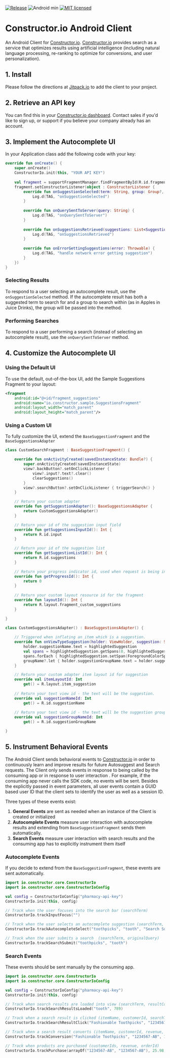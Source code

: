 [![Release](https://jitpack.io/v/Constructor-io/constructorio-client-android.svg)](https://jitpack.io/#Constructor-io/constructorio-client-android) ![Android min](https://img.shields.io/badge/Android-4.4%2B-green.svg) [![MIT licensed](https://img.shields.io/badge/license-MIT-blue.svg)](https://github.com/Constructor-io/constructorio-client-android/blob/master/LICENSE)

# Constructor.io Android Client

An Android Client for [Constructor.io](http://constructor.io/).  [Constructor.io](http://constructor.io/) provides search as a service that optimizes results using artificial intelligence (including natural language processing, re-ranking to optimize for conversions, and user personalization).

## 1. Install

Please follow the directions at [Jitpack.io](https://jitpack.io/#Constructor-io/constructorio-client-android/v2.0.0) to add the client to your project.

## 2. Retrieve an API key

You can find this in your [Constructor.io dashboard](https://constructor.io/dashboard).  Contact sales if you'd like to sign up, or support if you believe your company already has an account.

## 3. Implement the Autocomplete UI

In your Application class add the following code with your key:

```kotlin
override fun onCreate() {
    super.onCreate()
    ConstructorIo.init(this, "YOUR API KEY")
    
    val fragment = supportFragmentManager.findFragmentById(R.id.fragment_suggestions) as SuggestionsFragment
    fragment.setConstructorListener(object : ConstructorListener {
        override fun onSuggestionSelected(term: String, group: Group?, autocompleteSection: String?) {
            Log.d(TAG, "onSuggestionSelected")
        }
        
        override fun onQuerySentToServer(query: String) {
            Log.d(TAG, "onQuerySentToServer")
        }
        
        override fun onSuggestionsRetrieved(suggestions: List<Suggestion>) {
            Log.d(TAG, "onSuggestionsRetrieved")
        }
        
        override fun onErrorGettingSuggestions(error: Throwable) {
            Log.d(TAG, "handle network error getting suggestion")
        }
    })
}
```

### Selecting Results
To respond to a user selecting an autocomplete result, use the `onSuggestionSelected` method.  If the autocomplete result has both a suggested term to search for and a group to search within (as in Apples in Juice Drinks), the group will be passed into the method.

### Performing Searches
To respond to a user performing a search (instead of selecting an autocomplete result), use the `onQuerySentToServer` method.

## 4. Customize the Autocomplete UI

### Using the Default UI

To use the default, out-of-the-box UI, add the Sample Suggestions Fragment to your layout:

```xml
<fragment
    android:id="@+id/fragment_suggestions"
    android:name="io.constructor.sample.SuggestionsFragment"
    android:layout_width="match_parent"
    android:layout_height="match_parent"/>
```

### Using a Custom UI

To fully customize the UI, extend the `BaseSuggestionFragment` and the `BaseSuggestionsAdapter`

```kotlin
class CustomSearchFragment : BaseSuggestionFragment() {

    override fun onActivityCreated(savedInstanceState: Bundle?) {
        super.onActivityCreated(savedInstanceState)
        view?.backButton?.setOnClickListener {
            view?.input?.text?.clear()
            clearSuggestions()
        }
        view?.searchButton?.setOnClickListener { triggerSearch() }
    }

    // Return your custom adapter
    override fun getSuggestionAdapter(): BaseSuggestionsAdapter {
        return CustomSuggestionsAdapter()
    }

    // Return your id of the suggestion input field
    override fun getSuggestionsInputId(): Int {
        return R.id.input
    }

    // Return your id of the suggestion list
    override fun getSuggestionListId(): Int {
        return R.id.suggestions
    }

    // Return your progress indicator id, used when request is being in progress. Return 0 for no progress
    override fun getProgressId(): Int {
        return 0
    }
    
    // Return your custom layout resource id for the fragment
    override fun layoutId(): Int {
        return R.layout.fragment_custom_suggestions
    }

}

class CustomSuggestionsAdapter() : BaseSuggestionsAdapter() {
    
    // Triggered when inflating an item which is a suggestion.
    override fun onViewTypeSuggestion(holder: ViewHolder, suggestion: String, highlightedSuggestion: Spannable, groupName: String?) {
        holder.suggestionName.text = highlightedSuggestion
        val spans = highlightedSuggestion.getSpans(0, highlightedSuggestion.length, StyleSpan::class.java)
        spans.forEach { highlightedSuggestion.setSpan(ForegroundColorSpan(Color.parseColor("#222222")), highlightedSuggestion.getSpanStart(it), highlightedSuggestion.getSpanEnd(it), 0) }
        groupName?.let { holder.suggestionGroupName.text = holder.suggestionGroupName.context.getString(R.string.suggestion_group, it) }
    }

    // Return your custom adapter item layout id for suggestion
    override val itemLayoutId: Int
        get() = R.layout.item_suggestion
   
    // Return your text view id - the text will be the suggestion.
    override val suggestionNameId: Int
        get() = R.id.suggestionName
    
    // Return your text view id - the text will be the suggestion group name, if present
    override val suggestionGroupNameId: Int
        get() = R.id.suggestionGroupName

}
```

## 5. Instrument Behavioral Events

The Android Client sends behavioral events to [Constructor.io](http://constructor.io/) in order to continuously learn and improve results for future Autosuggest and Search requests.  The Client only sends events in response to being called by the consuming app or in response to user interaction . For example, if the consuming app never calls the SDK code, no events will be sent.  Besides the explicitly passed in event parameters, all user events contain a GUID based user ID that the client sets to identify the user as well as a session ID.

Three types of these events exist:

1. **General Events** are sent as needed when an instance of the Client is created or initialized
1. **Autocomplete Events** measure user interaction with autocomplete results and extending from `BaseSuggestionFragment` sends them automatically.
1. **Search Events** measure user interaction with search results and the consuming app has to explicitly instrument them itself

### Autocomplete Events

If you decide to extend from the `BaseSuggestionFragment`, these events are sent automatically.

```kotlin
import io.constructor.core.ConstructorIo
import io.constructor.core.ConstructorIoConfig

val config = ConstructorIoConfig("pharmacy-api-key")
ConstructorIo.init(this, config)

// Track when the user focuses into the search bar (searchTerm)
ConstructorIo.trackInputFocus("")

// Track when the user selects an autocomplete suggestion (searchTerm, originalQuery, sectionName)
ConstructorIo.trackAutocompleteSelect("toothpicks", "tooth", "Search Suggestions")

// Track when the user submits a search  (searchTerm, originalQuery)
ConstructorIo.trackSearchSubmit("toothpicks", "tooth")
```

### Search Events

These events should be sent manually by the consuming app.

```kotlin
import io.constructor.core.ConstructorIo
import io.constructor.core.ConstructorIoConfig

val config = ConstructorIoConfig("pharmacy-api-key")
ConstructorIo.init(this, config)

// Track when search results are loaded into view (searchTerm, resultCount)
ConstructorIo.trackSearchResultsLoaded("tooth", 789)

// Track when a search result is clicked (itemName, customerId, searchTerm)
ConstructorIo.trackSearchResultClick("Fashionable Toothpicks", "1234567-AB", "tooth")

// Track when a search result converts (itemName, customerId, revenue, searchTerm)
ConstructorIo.trackConversion("Fashionable Toothpicks", "1234567-AB", 12.99, "tooth")

// Track when products are purchased (customerIds, revenue, orderId)
ConstructorIo.trackPurchase(arrayOf("1234567-AB", "1234567-AB"), 25.98, "ORD-1312343")
```

